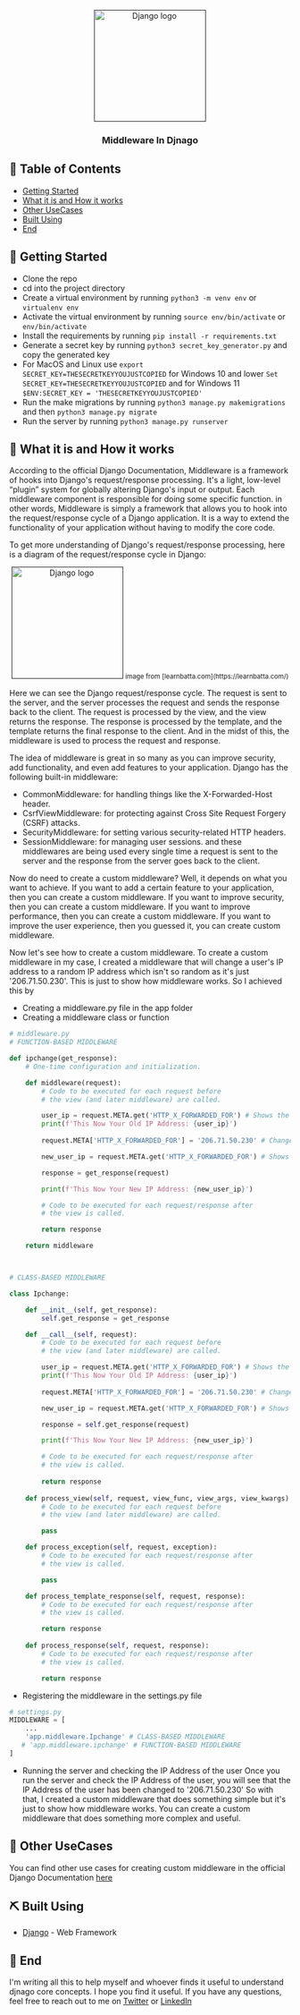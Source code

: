<p align="center">
  <a href="" rel="noopener">
 <img width=200px height=200px src="https://i0.wp.com/www.opengis.ch/wp-content/uploads/2020/04/django-python-logo.png?w=500&ssl=1" alt="Django logo"></a>
</p>

<h3 align="center">Middleware In Djnago</h3>

## 📝 Table of Contents

- [Getting Started](#getting_started)
- [What it is and How it works](#working)
- [Other UseCases](#usage)
- [Built Using](#built_using)
- [End](#end)


## 🏁 Getting Started <a name = "getting_started"></a>
- Clone the repo
- cd into the project directory 
- Create a virtual environment by running `python3 -m venv env` or `virtualenv env`
- Activate the virtual environment by running `source env/bin/activate` or `env/bin/activate`
- Install the requirements by running `pip install -r requirements.txt`
- Generate a secret key by running `python3 secret_key_generator.py` and copy the generated key
- For MacOS and Linux use `export SECRET_KEY=THESECRETKEYYOUJUSTCOPIED` for Windows 10 and lower `Set SECRET_KEY=THESECRETKEYYOUJUSTCOPIED` and for Windows 11 `$ENV:SECRET_KEY = 'THESECRETKEYYOUJUSTCOPIED'`
- Run the make migrations by running `python3 manage.py makemigrations` and then `python3 manage.py migrate`
- Run the server by running `python3 manage.py runserver`


## 🧐 What it is and How it works <a name = "working"></a>
According to the official Django Documentation, Middleware is a framework of hooks into Django's request/response processing. It's a light, low-level “plugin” system for globally altering Django's input or output. Each middleware component is responsible for doing some specific function. in other words, Middleware is simply a framework that allows you to hook into the request/response cycle of a Django application. It is a way to extend the functionality of your application without having to modify the core code.

To get more understanding of Django's request/response processing, here is a diagram of the request/response cycle in Django:

<p align="center">
  <a href="" rel="noopener">
 <img width=200px height=200px src="https://learnbatta.com/assets/images/django/request_response_lifecycle_Django.png" alt="Django logo"></a>
    <small>image from [learnbatta.com](https://learnbatta.com/)</small>
</p>

Here we can see the Django request/response cycle. The request is sent to the server, and the server processes the request and sends the response back to the client. The request is processed by the view, and the view returns the response. The response is processed by the template, and the template returns the final response to the client. And in the midst of this, the middleware is used to process the request and response.


The idea of middleware is great in so many as you can improve security, add functionality, and even add features to your application. Django has the following built-in middleware:
- CommonMiddleware: for handling things like the X-Forwarded-Host header.
- CsrfViewMiddleware: for protecting against Cross Site Request Forgery (CSRF) attacks.
- SecurityMiddleware: for setting various security-related HTTP headers.
- SessionMiddleware: for managing user sessions.
and these middlewares are being used every single time a request is sent to the server and the response from the server goes back to the client.


Now do need to create a custom middleware? Well, it depends on what you want to achieve. If you want to add a certain feature to your application, then you can create a custom middleware. If you want to improve security, then you can create a custom middleware. If you want to improve performance, then you can create a custom middleware. If you want to improve the user experience, then you guessed it, you can create custom middleware. 

Now let's see how to create a custom middleware. To create a custom middleware in my case, I created a middleware that will change a user's IP address to a random IP address which isn't so random as it's just '206.71.50.230'. This is just to show how middleware works. So I achieved this by 
- Creating a middleware.py file in the app folder
- Creating a middleware class or function
```python
# middleware.py
# FUNCTION-BASED MIDDLEWARE

def ipchange(get_response):
    # One-time configuration and initialization.

    def middleware(request):
        # Code to be executed for each request before
        # the view (and later middleware) are called.

        user_ip = request.META.get('HTTP_X_FORWARDED_FOR') # Shows the IP Address of the user
        print(f'This Now Your Old IP Address: {user_ip}')
        
        request.META['HTTP_X_FORWARDED_FOR'] = '206.71.50.230' # Change the IP Address of the user

        new_user_ip = request.META.get('HTTP_X_FORWARDED_FOR') # Shows the IP Address of the user

        response = get_response(request)

        print(f'This Now Your New IP Address: {new_user_ip}')

        # Code to be executed for each request/response after
        # the view is called.

        return response

    return middleware



# CLASS-BASED MIDDLEWARE

class Ipchange:

    def __init__(self, get_response):
        self.get_response = get_response

    def __call__(self, request):
        # Code to be executed for each request before
        # the view (and later middleware) are called.

        user_ip = request.META.get('HTTP_X_FORWARDED_FOR') # Shows the IP Address of the user
        print(f'This Now Your Old IP Address: {user_ip}')
        
        request.META['HTTP_X_FORWARDED_FOR'] = '206.71.50.230' # Change the IP Address of the user

        new_user_ip = request.META.get('HTTP_X_FORWARDED_FOR') # Shows the IP Address of the user

        response = self.get_response(request)

        print(f'This Now Your New IP Address: {new_user_ip}')

        # Code to be executed for each request/response after
        # the view is called.
        
        return response
    
    def process_view(self, request, view_func, view_args, view_kwargs):
        # Code to be executed for each request before
        # the view (and later middleware) are called.

        pass

    def process_exception(self, request, exception):
        # Code to be executed for each request/response after
        # the view is called.

        pass

    def process_template_response(self, request, response):
        # Code to be executed for each request/response after
        # the view is called.

        return response
    
    def process_response(self, request, response):
        # Code to be executed for each request/response after
        # the view is called.

        return response

```
- Registering the middleware in the settings.py file
```python
# settings.py
MIDDLEWARE = [
    ...
    'app.middleware.Ipchange' # CLASS-BASED MIDDLEWARE
   # 'app.middleware.ipchange' # FUNCTION-BASED MIDDLEWARE
]

```
- Running the server and checking the IP Address of the user
Once you run the server and check the IP Address of the user, you will see that the IP Address of the user has been changed to '206.71.50.230' So with that, I created a custom middleware that does something simple but it's just to show how middleware works. You can create a custom middleware that does something more complex and useful.


## 🎈 Other UseCases <a name = "usage"></a>
You can find other use cases for creating custom middleware in the official Django Documentation [here](https://docs.djangoproject.com/en/3.2/topics/http/middleware/)


## ⛏️ Built Using <a name = "built_using"></a>
- [Django](https://www.djangoproject.com/) - Web Framework



## 🎉 End <a name = "end"></a>
I'm writing all this to help myself and whoever finds it useful to understand djnago core concepts. I hope you find it useful. If you have any questions, feel free to reach out to me on [Twitter](https://twitter.com/khitoTM) or [LinkedIn](https://www.linkedin.com/in/daniel-ikekwem-361658238/)